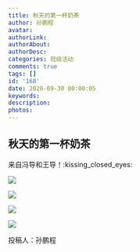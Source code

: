 ```yaml
---
title: 秋天的第一杯奶茶
author: 孙鹏程
avatar: 
authorLink: 
authorAbout: 
authorDesc: 
categories: 班级活动
comments: true
tags: []
id: '168'
date: 2020-09-30 00:00:05
keywords:
description:
photos:
---
```


## 秋天的第一杯奶茶

来自冯导和王导！:kissing\_closed\_eyes:

![](https://cdn.jsdelivr.net/gh/aiupc/drawingbed/img/新建位图图像-204x300.jpg)

![](https://cdn.jsdelivr.net/gh/aiupc/drawingbed/img/新建位图图像-1-225x300.jpg)

![](https://cdn.jsdelivr.net/gh/aiupc/drawingbed/img/6d6c96cd3e6ff451-1-300x225.jpg)

![](https://cdn.jsdelivr.net/gh/aiupc/drawingbed/img/1601421142489-300x225.jpeg)

投稿人：孙鹏程